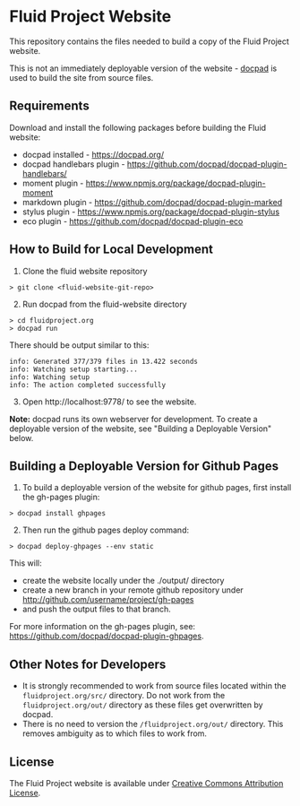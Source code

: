 # Fluid Project Website

This repository contains the files needed to build a copy of the Fluid Project website.

This is not an immediately deployable version of the website - [docpad](http://docpad.org/) is used to build the site from source files.

## Requirements

Download and install the following packages before building the Fluid website:

* docpad installed - https://docpad.org/
* docpad handlebars plugin - https://github.com/docpad/docpad-plugin-handlebars/
* moment plugin - https://www.npmjs.org/package/docpad-plugin-moment
* markdown plugin - https://github.com/docpad/docpad-plugin-marked
* stylus plugin - https://www.npmjs.org/package/docpad-plugin-stylus
* eco plugin - https://github.com/docpad/docpad-plugin-eco


## How to Build for Local Development

1. Clone the fluid website repository
```
> git clone <fluid-website-git-repo>
```

2. Run docpad from the fluid-website directory
```
> cd fluidproject.org
> docpad run
```
   There should be output similar to this:
```
info: Generated 377/379 files in 13.422 seconds
info: Watching setup starting...
info: Watching setup
info: The action completed successfully
```

3. Open http://localhost:9778/ to see the website.

**Note:** docpad runs its own webserver for development. To create a deployable version of the website, see "Building a Deployable Version" below.

## Building a Deployable Version for Github Pages

1. To build a deployable version of the website for github pages, first install the gh-pages plugin:
```
> docpad install ghpages
```
2. Then run the github pages deploy command:
```
> docpad deploy-ghpages --env static
```

This will:
- create the website locally under the ./output/ directory
- create a new branch in your remote github repository under http://github.com/username/project/gh-pages
- and push the output files to that branch.

For more information on the gh-pages plugin, see: https://github.com/docpad/docpad-plugin-ghpages.

## Other Notes for Developers

* It is strongly recommended to work from source files located within the ``fluidproject.org/src/`` directory. Do not work from the ``fluidproject.org/out/`` directory as these files get overwritten by docpad.
* There is no need to version the ``/fluidproject.org/out/`` directory. This removes ambiguity as to which files to work from.

## License

The Fluid Project website is available under [Creative Commons Attribution License](http://creativecommons.org/licenses/by/3.0/).
